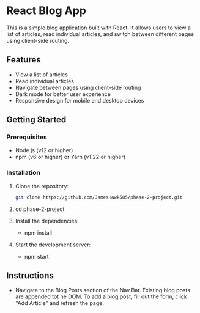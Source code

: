 # React Blog App

This is a simple blog application built with React. It allows users to view a list of articles, read individual articles, and switch between different pages using client-side routing.

## Features

- View a list of articles
- Read individual articles
- Navigate between pages using client-side routing
- Dark mode for better user experience
- Responsive design for mobile and desktop devices

## Getting Started

### Prerequisites

- Node.js (v12 or higher)
- npm (v6 or higher) or Yarn (v1.22 or higher)

### Installation

1. Clone the repository:

   ```bash
   git clone https://github.com/JamesHawk585/phase-2-project.git

2. cd phase-2-project
3. Install the dependencies:
    - npm install
4. Start the development server:
    - npm start

## Instructions
- Navigate to the Blog Posts section of the Nav Bar. Existing blog posts are appended tot he DOM. To add a blog post, fill out the form, click "Add Article" and refresh the page. 